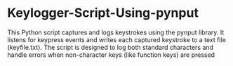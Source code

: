 # Keylogger-Script-Using-pynput
This Python script captures and logs keystrokes using the pynput library. It listens for keypress events and writes each captured keystroke to a text file (keyfile.txt). The script is designed to log both standard characters and handle errors when non-character keys (like function keys) are pressed
